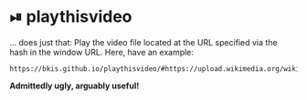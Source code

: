 # ⏯ playthisvideo

... does just that: Play the video file located at the URL specified via the hash in the window URL. Here, have an example:

    https://bkis.github.io/playthisvideo/#https://upload.wikimedia.org/wikipedia/commons/3/3f/Okapia_johnstoni5.ogv

**Admittedly ugly, arguably useful!**